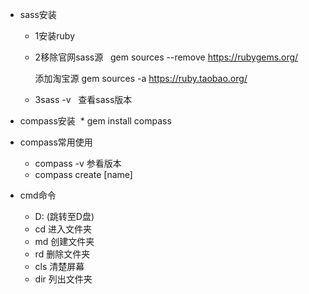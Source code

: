 * sass安装
  * 1安装ruby
  * 2移除官网sass源   gem sources --remove https://rubygems.org/

    添加淘宝源 gem sources -a https://ruby.taobao.org/    
  * 3sass -v   查看sass版本

* compass安装
  * gem install compass

* compass常用使用
  * compass -v 参看版本
  * compass create [name] 
 
* cmd命令
  * D: (跳转至D盘)
  * cd 进入文件夹
  * md 创建文件夹
  * rd 删除文件夹
  * cls 清楚屏幕
  * dir 列出文件夹
